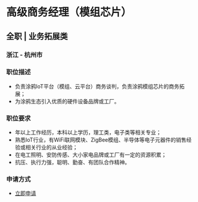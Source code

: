 
# 高级商务经理（模组芯片）
## 全职  |  业务拓展类
### 浙江 - 杭州市

### 职位描述
- 负责涂鸦IoT平台（模组、云平台）商务谈判，负责涂鸦模组芯片的商务拓展；
- 为涂鸦生态引入优质的硬件设备品牌或工厂。
### 职位要求
- 年以上工作经历，本科以上学历，理工类，电子类等相关专业；
- 熟悉IoT行业，有WiFi联网模块、ZigBee模组、半导体等电子元器件的销售经验或相关行业的从业经验；
- 在电工照明、安防传感、大小家电品牌或工厂有一定的资源积累；
- 抗压、执行力强，聪明、勤奋、有团队合作精神。
### 申请方式
- <a href="mailto:hr@tuya.com?subject=求职简历-高级商务经理（模组芯片）-来自GitHub">立即申请</a>